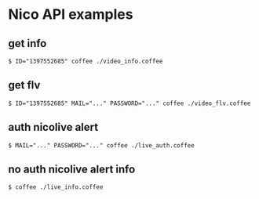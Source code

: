 # Nico API examples

## get info

```
$ ID="1397552685" coffee ./video_info.coffee
```

## get flv

```
$ ID="1397552685" MAIL="..." PASSWORD="..." coffee ./video_flv.coffee
```

## auth nicolive alert

```
$ MAIL="..." PASSWORD="..." coffee ./live_auth.coffee
```

## no auth nicolive alert info

```
$ coffee ./live_info.coffee
```
